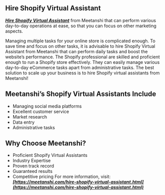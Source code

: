 ## Hire Shopify Virtual Assistant
***[Hire Shopify Virtual Assistant](https://meetanshi.com/hire-shopify-virtual-assistant.html)*** from Meetanshi that can perform various day-to-day operations at ease, so that you can focus on other marketing aspects.

Managing multiple tasks for your online store is complicated enough. To save time and focus on other tasks, it is advisable to hire Shopify Virtual Assistant from Meetanshi that can perform daily tasks and boost the website’s performance.
The Shopify professional are skilled and proficient enough to run a Shopify store effectively. They can easily manage various day-to-day eCommerce tasks apart from administrative tasks.
The best solution to scale up your business is to hire Shopify virtual assistants from Meetanshi!
## Meetanshi’s Shopify Virtual Assistants Include
*  Managing social media platforms
*  Excellent customer service
*  Market research
*  Data entry
*  Administrative tasks
## Why Choose Meetanshi?
*  Proficient Shopify Virtual Assistants
*  Industry Expertise
*  Proven track record
*  Guaranteed results
*  Competitive pricing
For more information, visit: ***[https://meetanshi.com/hire-shopify-virtual-assistant.html](https://meetanshi.com/hire-shopify-virtual-assistant.html)***


